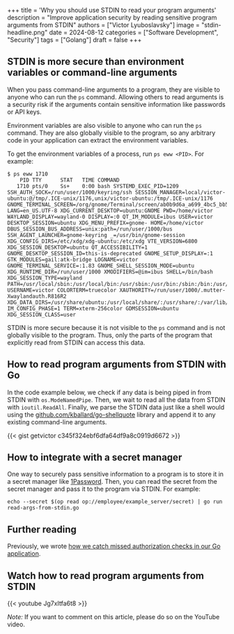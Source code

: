 +++
title = 'Why you should use STDIN to read your program arguments'
description = "Improve application security by reading sensitive program arguments from STDIN"
authors = ["Victor Lyuboslavsky"]
image = "stdin-headline.png"
date = 2024-08-12
categories = ["Software Development", "Security"]
tags = ["Golang"]
draft = false
+++

## STDIN is more secure than environment variables or command-line arguments

When you pass command-line arguments to a program, they are visible to anyone who can run the `ps` command. Allowing
others to read arguments is a security risk if the arguments contain sensitive information like passwords or API keys.

Environment variables are also visible to anyone who can run the `ps` command. They are also globally visible to the
program, so any arbitrary code in your application can extract the environment variables.

To get the environment variables of a process, run `ps eww <PID>`. For example:

```shell
$ ps eww 1710
    PID TTY      STAT   TIME COMMAND
   1710 pts/0    Ss+    0:00 bash SYSTEMD_EXEC_PID=1209 SSH_AUTH_SOCK=/run/user/1000/keyring/ssh SESSION_MANAGER=local/victor-ubuntu:@/tmp/.ICE-unix/1176,unix/victor-ubuntu:/tmp/.ICE-unix/1176 GNOME_TERMINAL_SCREEN=/org/gnome/Terminal/screen/ab0b9d6a_a699_4bc5_bb53_628be016afa5 LANG=en_US.UTF-8 XDG_CURRENT_DESKTOP=ubuntu:GNOME PWD=/home/victor WAYLAND_DISPLAY=wayland-0 DISPLAY=:0 QT_IM_MODULE=ibus USER=victor DESKTOP_SESSION=ubuntu XDG_MENU_PREFIX=gnome- HOME=/home/victor DBUS_SESSION_BUS_ADDRESS=unix:path=/run/user/1000/bus SSH_AGENT_LAUNCHER=gnome-keyring _=/usr/bin/gnome-session XDG_CONFIG_DIRS=/etc/xdg/xdg-ubuntu:/etc/xdg VTE_VERSION=6800 XDG_SESSION_DESKTOP=ubuntu QT_ACCESSIBILITY=1 GNOME_DESKTOP_SESSION_ID=this-is-deprecated GNOME_SETUP_DISPLAY=:1 GTK_MODULES=gail:atk-bridge LOGNAME=victor GNOME_TERMINAL_SERVICE=:1.83 GNOME_SHELL_SESSION_MODE=ubuntu XDG_RUNTIME_DIR=/run/user/1000 XMODIFIERS=@im=ibus SHELL=/bin/bash XDG_SESSION_TYPE=wayland PATH=/usr/local/sbin:/usr/local/bin:/usr/sbin:/usr/bin:/sbin:/bin:/usr/games:/usr/local/games:/snap/bin:/snap/bin USERNAME=victor COLORTERM=truecolor XAUTHORITY=/run/user/1000/.mutter-Xwaylandauth.R816R2 XDG_DATA_DIRS=/usr/share/ubuntu:/usr/local/share/:/usr/share/:/var/lib/snapd/desktop IM_CONFIG_PHASE=1 TERM=xterm-256color GDMSESSION=ubuntu XDG_SESSION_CLASS=user
```

STDIN is more secure because it is not visible to the `ps` command and is not globally visible to the program. Thus,
only the parts of the program that explicitly read from STDIN can access this data.

## How to read program arguments from STDIN with Go

In the code example below, we check if any data is being piped in from STDIN with `os.ModeNamedPipe`. Then, we wait to
read all the data from STDIN with `ioutil.ReadAll`. Finally, we parse the STDIN data just like a shell would using the
[github.com/kballard/go-shellquote](https://github.com/kballard/go-shellquote) library and append it to any existing
command-line arguments.

{{< gist getvictor c345f324ebf6dfa64df9a8c0919d6672 >}}

## How to integrate with a secret manager

One way to securely pass sensitive information to a program is to store it in a secret manager like
[1Password](https://developer.1password.com/docs/cli/secret-references). Then, you can read the secret from the secret
manager and pass it to the program via STDIN. For example:

```
echo --secret $(op read op://employee/example_server/secret) | go run read-args-from-stdin.go
```

## Further reading

Previously, we wrote
[how we catch missed authorization checks in our Go application](../catch-missed-authorization-checks-during-software-development).

## Watch how to read program arguments from STDIN

{{< youtube Jg7xItfa6t8 >}}

_Note:_ If you want to comment on this article, please do so on the YouTube video.
